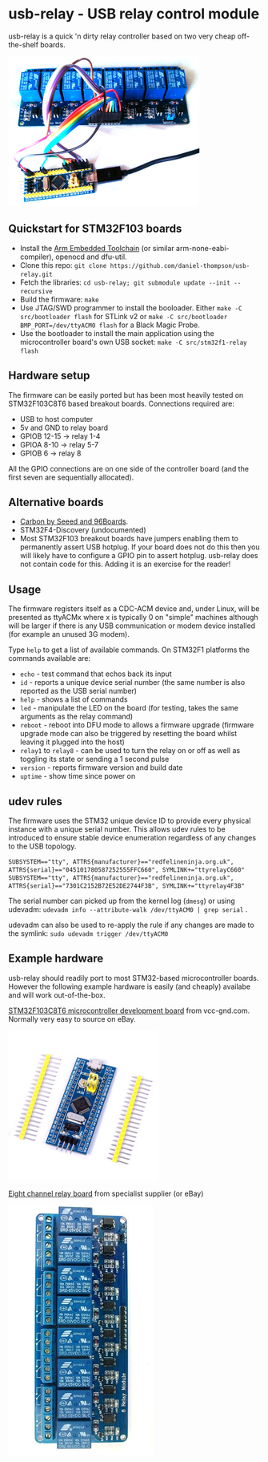 usb-relay - USB relay control module
====================================

usb-relay is a quick 'n dirty relay controller based on two very cheap
off-the-shelf boards.

![Assembled usb-relay device](images/combined_boards.jpg)

Quickstart for STM32F103 boards
-------------------------------

- Install the [Arm Embedded
  Toolchain](https://developer.arm.com/open-source/gnu-toolchain/gnu-rm)
  (or similar arm-none-eabi- compiler), openocd and dfu-util.
- Clone this repo:
  `git clone https://github.com/daniel-thompson/usb-relay.git`
- Fetch the libraries:
  `cd usb-relay; git submodule update --init --recursive`
- Build the firmware:
  `make`
- Use JTAG/SWD programmer to install the booloader. Either
  `make -C src/bootloader flash` for STLink v2 or
  `make -C src/bootloader BMP_PORT=/dev/ttyACM0 flash` for a Black Magic Probe.
- Use the bootloader to install the main application using the microcontroller
  board's own USB socket:
  `make -C src/stm32f1-relay flash`

Hardware setup
--------------

The firmware can be easily ported but has been most heavily tested on
STM32F103C8T6 based breakout boards. Connections required are:

- USB to host computer
- 5v and GND to relay board
- GPIOB 12-15  ->  relay 1-4
- GPIOA  8-10  ->  relay 5-7
- GPIOB  6     ->  relay 8

All the GPIO connections are on one side of the controller board (and the
first seven are sequentially allocated).

Alternative boards
------------------

- [Carbon by Seeed and 96Boards](src/stm32f4-relay-96bcarbon/README.md).
- STM32F4-Discovery (undocumented)
- Most STM32F103 breakout boards have jumpers enabling them to
  permanently assert USB hotplug. If your board does not do this then you
  will likely have to configure a GPIO pin to assert hotplug.  usb-relay
  does not contain code for this. Adding it is an exercise for the
  reader!

Usage
-----

The firmware registers itself as a CDC-ACM device and, under Linux, will
be presented as ttyACMx where x is typically 0 on "simple" machines
although will be larger if there is any USB communication or modem device
installed (for example an unused 3G modem).

Type `help` to get a list of available commands. On STM32F1 platforms
the commands available are:

- `echo` - test command that echos back its input
- `id` - reports a unique device serial number (the same number is also
  reported as the USB serial number)
- `help` - shows a list of commands
- `led` - manipulate the LED on the board (for testing, takes the same
  arguments as the relay command)
- `reboot` - reboot into DFU mode to allows a firmware upgrade (firmware
  upgrade mode can also be triggered by resetting the board whilst leaving
  it plugged into the host)
- `relay1` to `relay8` - can be used to turn the relay
  on or off as well as toggling its state or sending a 1 second pulse
- `version` - reports firmware version and build date
- `uptime` - show time since power on

udev rules
----------

The firmware uses the STM32 unique device ID to provide every physical
instance with a unique serial number. This allows udev rules to be
introduced to ensure stable device enumeration regardless of any changes
to the USB topology.

    SUBSYSTEM=="tty", ATTRS{manufacturer}=="redfelineninja.org.uk", ATTRS{serial}=="045101780587252555FFC660", SYMLINK+="ttyrelayC660"
    SUBSYSTEM=="tty", ATTRS{manufacturer}=="redfelineninja.org.uk", ATTRS{serial}=="7301C2152B72E52DE2744F3B", SYMLINK+="ttyrelay4F3B"

The serial number can picked up from the kernel log (`dmesg`) or using udevadm:
`udevadm info --attribute-walk /dev/ttyACM0 | grep serial` .

udevadm can also be used to re-apply the rule if any changes are made to the symlink: `sudo udevadm trigger /dev/ttyACM0`

Example hardware
----------------

usb-relay should readily port to most STM32-based microcontroller boards.
However the following example hardware is easily (and cheaply) availabe and
will work out-of-the-box.

[STM32F103C8T6 microcontroller development board](http://item.taobao.com/item.htm?spm=a1z10.1.w4004-386456545.4.3eifcC&id=22097803050) from vcc-gnd.com. Normally very easy to source on eBay.

![STM32F103C8T6 microcontroller development](images/stm32f103c8t6_dev_board.jpg)

[Eight channel relay board](http://hobbycomponents.com/relays/88-8-channel-5v-relay-module) from specialist supplier (or eBay)

![Eight channel relay board](images/relay_board.jpg)
